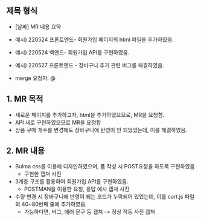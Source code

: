 ## 제목 형식

- [날짜] MR 내용 요약
- 예시) 220524 프론트엔드- 회원가입 페이지의 html 파일을 추가하였음.
- 예시) 220524 백엔드- 회원가입 API를 구현하였음.
- 예시) 220527 프론트엔드 - 장바구니 추가 관련 버그를 해결하였음.

- merge 요청자: @

## 1. MR 목적
- 새로운 페이지를 추가하고자, html을 추가하였으므로, MR을 요청함.
- API 새로 구현하였으므로 MR을 요청함
- 상품 구매 개수를 변경해도 장바구니에 반영이 안 되었었는데, 이를 해결하였음.        


## 2. MR 내용
- Bulma css를 이용해 디자인하였으며, 폼 작성 시 POST요청을 하도록 구현하였음
    - 구현한 캡쳐 사진
- 3계층 구조를 활용하여 회원가입 API를 구현하였음. 
    - POSTMAN을 이용한 요청, 응답 예시 캡쳐 사진
- 수량 변경 시 장바구니에 반영이 되는 코드가 누락되어 있었는데, 이를 cart.js 파일의 40~80번째 줄에 추가하였음.
    - 가능하다면, 버그, 에러 문구 등 캡쳐 -> 정상 작동 사진 캡쳐 

